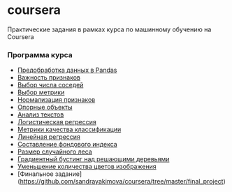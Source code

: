 # coursera
Практические задания в рамках курса по  машинному обучению на Coursera
### Программа курса ###
* [Предобработка данных в Pandas](https://github.com/sandrayakimova/coursera/blob/master/coursera_ML1.ipynb)
* [Важность признаков](https://github.com/sandrayakimova/coursera/blob/master/coursera_ML2.ipynb)
* [Выбор числа соседей](https://github.com/sandrayakimova/coursera/blob/master/coursera_ML3.ipynb)
* [Выбор метрики](https://github.com/sandrayakimova/coursera/blob/master/coursera_ML4.ipynb)
* [Нормализация признаков](https://github.com/sandrayakimova/coursera/blob/master/coursera_ML5.ipynb)
* [Опорные объекты](https://github.com/sandrayakimova/coursera/blob/master/coursera_ML7.ipynb)
* [Анализ текстов](https://github.com/sandrayakimova/coursera/blob/master/coursera_ML6.ipynb)
* [Логистическая регрессия](https://github.com/sandrayakimova/coursera/blob/master/coursera_ML8.ipynb)
* [Метрики качества классификации](https://github.com/sandrayakimova/coursera/blob/master/coursera_ML9.ipynb)
* [Линейная регрессия](https://github.com/sandrayakimova/coursera/blob/master/coursera_ML10.ipynb)
* [Составление фондового индекса](https://github.com/sandrayakimova/coursera/blob/master/coursera_ML11.ipynb)
* [Размер случайного леса](https://github.com/sandrayakimova/coursera/blob/master/coursera_ML12.ipynb)
* [Градиентный бустинг над решающими деревьями](https://github.com/sandrayakimova/coursera/blob/master/coursera_ML13.ipynb)
* [Уменьшение количества цветов изображения](https://github.com/sandrayakimova/coursera/blob/master/coursera_ML14.ipynb)
* [Финальное задание] (https://github.com/sandrayakimova/coursera/tree/master/final_project)
